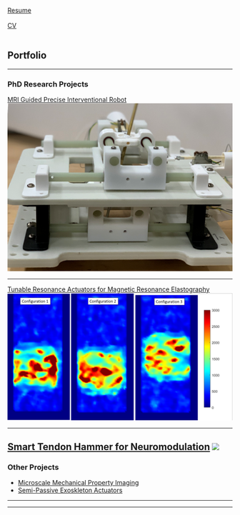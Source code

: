 [Resume](pdf/Resume_Waiman_Meinhold.pdf)
<br><br>
[CV](pdf/Resume_Waiman_Meinhold.pdf)
<br><br>
## Portfolio

---

### PhD Research Projects 

[MRI Guided Precise Interventional Robot](/sample_page)
<img src="images/Robot.png?raw=true"/>

---
[Tunable Resonance Actuators for Magnetic Resonance Elastography](pdf/Towards_Image_Guided_Magnetic_Resonance_Elastography_via_Active_Driver_Positioning_Robot.pdf)
<img src="images/StiffImage.PNG?raw=true"/>

---

[Smart Tendon Hammer for Neuromodulation](https://research.gatech.edu/if-i-had-hammer-simple-tool-enable-remote-neurological-examinations)
<img src="images/Classification App Gif.GIF?raw=true"/>
---
### Other Projects

- [Microscale Mechanical Property Imaging](http://example.com/)
- [Semi-Passive Exoskleton Actuators](http://example.com/)


---




---

